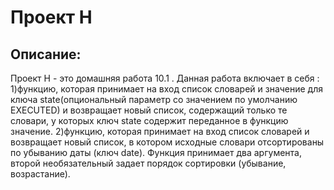 # Проект H

## Описание:

Проект H - это домашняя работа 10.1 . Данная работа включает в себя : 
1)функцию, которая принимает на вход список словарей и значение для ключа 
state(опциональный параметр со значением по умолчанию 
EXECUTED) и возвращает новый список, содержащий только те словари, у которых ключ 
state содержит переданное в функцию значение.
2)функцию, которая принимает на вход список словарей и возвращает новый список, в котором исходные словари отсортированы по убыванию даты (ключ 
date). Функция принимает два аргумента, второй необязательный задает порядок сортировки (убывание, возрастание).


